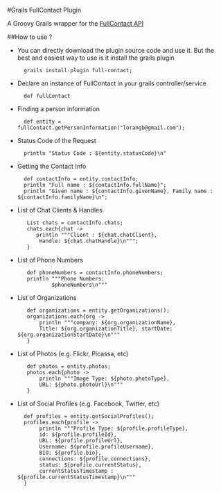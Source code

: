 #Grails FullContact Plugin

A Groovy Grails wrapper for the [FullContact API](http://api.fullcontact.com/)

##How to use ?

* You can directly download the plugin source code and use it. But the best and easiest way to use is it install the
 grails plugin

        grails install-plugin full-contact;

* Declare an instance of FullContact in your grails controller/service

        def fullContact


* Finding a person information

		def entity = fullContact.getPersonInformation("lorangb@gmail.com");


* Status Code of the Request

        println "Status Code : ${entity.statusCode}\n"


* Getting the Contact Info

        def contactInfo = entity.contactInfo;
 		println "Full name : ${contactInfo.fullName}";
 		println "Given name : ${contactInfo.givenName}, Family name : ${contactInfo.familyName}\n";


* List of Chat Clients & Handles

         List chats = contactInfo.chats;
         chats.each{chat ->
 			println """Client : ${chat.chatClient},
             Handle: ${chat.chatHandle}\n""";
         }


* List of Phone Numbers

         def phoneNumbers = contactInfo.phoneNumbers;
         println """Phone Numbers:
                 $phoneNumbers\n"""


* List of Organizations

         def organizations = entity.getOrganizations();
         organizations.each{org ->
             println """company: ${org.organizationName},
             Title: ${org.organizationTitle}, startDate: ${org.organizationStartDate}\n"""
         }


* List of Photos (e.g. Flickr, Picassa, etc)

         def photos = entity.photos;
         photos.each{photo ->
             println """Image Type: ${photo.photoType},
             URL: ${photo.photoUrl}\n"""
         }


* List of Social Profiles (e.g. Facebook, Twitter, etc)

        def profiles = entity.getSocialProfiles();
 		profiles.each{profile ->
             println """Profile Type: ${profile.profileType},
             id: ${profile.profileId},
             URL: ${profile.profileUrl},
             Username: ${profile.profileUsername},
             BIO: ${profile.bio},
             connections: ${profile.connections},
             status: ${profile.currentStatus},
             currentStatusTimestamp : ${profile.currentStatusTimestamp}\n"""
        }

